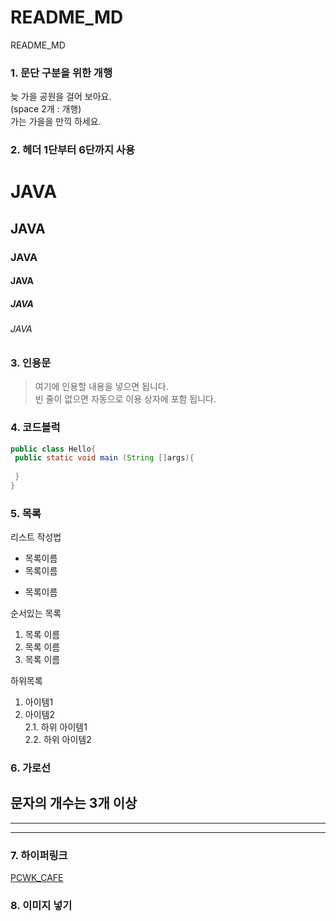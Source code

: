 # README_MD
README_MD


### 1. 문단 구분을 위한 개행
늦 가을 공원을 걸어 보아요.  
(space 2개 : 개행)    
가는 가을을 만끽 하세요.

### 2. 헤더 1단부터 6단까지 사용  
# JAVA  
## JAVA  
### JAVA  
#### JAVA  
##### JAVA  
###### JAVA  

### 3. 인용문
> 여기에 인용할 내용을 넣으면 됩니다.  
> 빈 줄이 없으면 자동으로 이용 상자에 포함 됩니다.  

### 4. 코드블럭  
```JAVA
public class Hello{
 public static void main (String []args){
 
 }
}
```

### 5. 목록
리스트 작성법  
* 목록이름
* 목록이름
+ 목록이름

순서있는 목록  
1. 목록 이름
2. 목록 이름
3. 목록 이름

하위목록
1. 아이템1
2. 아이템2  
2.1. 하위 아이템1  
2.2. 하위 아이템2

### 6. 가로선
문자의 개수는 3개 이상
---
***
----

### 7. 하이퍼링크
[PCWK_CAFE](https://cafe.daum.net/pcwk "설명문구")

### 8. 이미지 넣기

